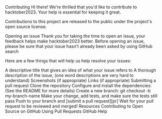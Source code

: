 Contributing
Hi there! We're thrilled that you'd like to contribute to hacktober2023. Your help is essential for keeping it great.

Contributions to this project are released to the public under the project's open source license.

Opening an issue
Thank you for taking the time to open an issue, your feedback helps make hacktober2023 better. Before opening an issue, please be sure that your issue hasn't already been asked by using GitHub search

Here are a few things that will help us help resolve your issues:

A descriptive title that gives an idea of what your issue refers to
A thorough description of the issue, (one word descriptions are very hard to understand)
Screenshots (if appropriate)
Links (if appropriate)
Submitting a pull request
Clone the repository
Configure and install the dependencies: (See the README for more details)
Create a new branch: git checkout -b my-branch-name
Make your change, add tests, and make sure the tests still pass
Push to your branch and [submit a pull request][pr]
Wait for your pull request to be reviewed and merged!
Resources
Contributing to Open Source on GitHub
Using Pull Requests
GitHub Help
